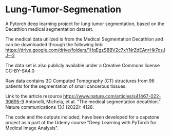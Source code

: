 # Lung-Tumor-Segmenation
A Pytorch deep learning project for lung tumor segmentation, based on the Decathlon medical segmentation dataset. 

The medical data utilized is from the Medical Segmentation Decathlon and can be downloaded through the following link: https://drive.google.com/drive/folders/1HqEgzS8BV2c7xYNrZdEAnrHk7osJJ--2

The data set is also publicly available under a Creative Commons license CC-BY-SA4.0

Raw data contains 3D Computed Tomography (CT) structures from 96 patients for the segmentation of small cancerous tissues. 

Link to the article resource https://www.nature.com/articles/s41467-022-30695-9 
Antonelli, Michela, et al. "The medical segmentation decathlon." Nature communications 13.1 (2022): 4128.

The code and the outputs included, have been developed for a capstone project as a part of the Udemy course "Deep Learning with PyTorch for Medical Image Analysis". 

